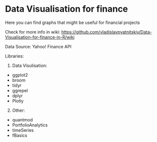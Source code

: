 # Data Visualisation for finance
Here you can find graphs that might be useful for financial projects

Check for more info in wiki:
https://github.com/vladislavpyatnitskiy/Data-Visualisation-for-finance-in-R/wiki

Data Source:
Yahoo! Finance API

Libraries:

1. Data Visulisation:
* ggplot2
* broom
* tidyr
* ggrepel
* dplyr
* Plotly

2. Other:
* quantmod
* PortfolioAnalytics
* timeSeries
* fBasics
